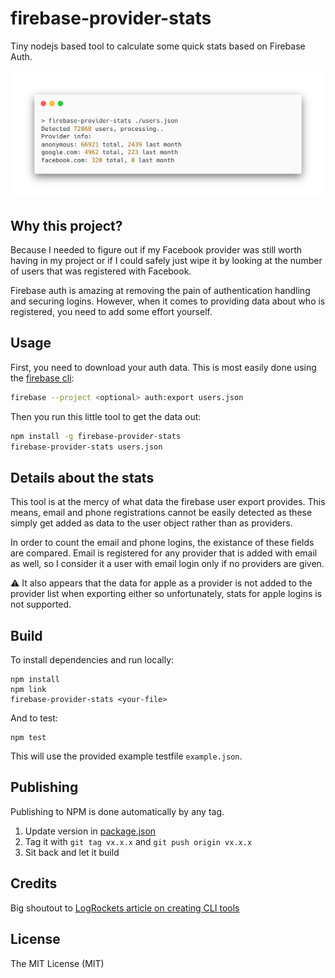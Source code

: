 # firebase-provider-stats

Tiny nodejs based tool to calculate some quick stats based on Firebase Auth.

![Example usage](./example.png)

## Why this project?

Because I needed to figure out if my Facebook provider was still worth having in my project or if I could safely just wipe it by looking at the number of users that was registered with Facebook.

Firebase auth is amazing at removing the pain of authentication handling and securing logins. However, when it comes to providing data about who is registered, you need to add some effort yourself.

## Usage

First, you need to download your auth data. This is most easily done using the [firebase cli](https://firebase.google.com/docs/cli):

```bash
firebase --project <optional> auth:export users.json
```

Then you run this little tool to get the data out:

```bash
npm install -g firebase-provider-stats
firebase-provider-stats users.json
```

## Details about the stats

This tool is at the mercy of what data the firebase user export provides. This means, email and phone registrations cannot be easily detected as these simply get added as data to the user object rather than as providers.

In order to count the email and phone logins, the existance of these fields are compared. Email is registered for any provider that is added with email as well, so I consider it a user with email login only if no providers are given.

⚠️ It also appears that the data for apple as a provider is not added to the provider list when exporting either so unfortunately, stats for apple logins is not supported.

## Build

To install dependencies and run locally:

```
npm install
npm link
firebase-provider-stats <your-file>
```

And to test:
```
npm test
```

This will use the provided example testfile `example.json`.

## Publishing

Publishing to NPM is done automatically by any tag.

1. Update version in [package.json](package.json)
2. Tag it with `git tag vx.x.x` and `git push origin vx.x.x`
3. Sit back and let it build

## Credits

Big shoutout to [LogRockets article on creating CLI tools](https://blog.logrocket.com/creating-a-cli-tool-with-node-js/)

## License
The MIT License (MIT)
